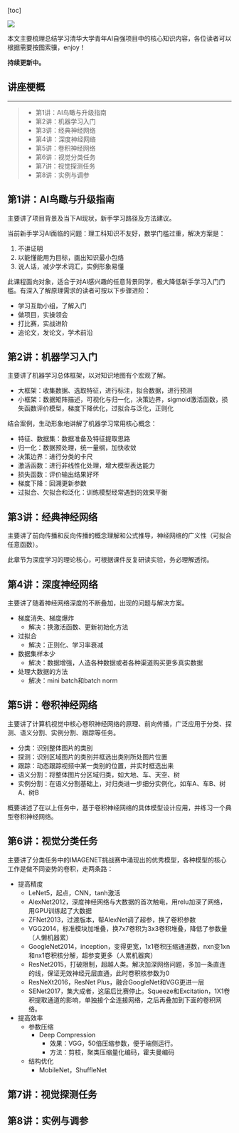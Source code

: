 
[toc]

![](https://img-blog.csdnimg.cn/6a8575676e1e40489bb004f06c8b425a.png)

本文主要梳理总结学习清华大学青年AI自强项目中的核心知识内容，各位读者可以根据需要按图索骥，enjoy！


**持续更新中。**

## 讲座梗概

---

> - 第1讲：AI鸟瞰与升级指南
> - 第2讲：机器学习入门
> - 第3讲：经典神经网络
> - 第4讲：深度神经网络
> - 第5讲：卷积神经网络
> - 第6讲：视觉分类任务
> - 第7讲：视觉探测任务
> - 第8讲：实例与调参



## 第1讲：AI鸟瞰与升级指南

主要讲了项目背景及当下AI现状，新手学习路径及方法建议。

当前新手学习AI面临的问题：理工科知识不友好，数学门槛过重，解决方案是：

1. 不讲证明
2. 以能懂能用为目标，画出知识最小包络
3. 说人话，减少学术词汇，实例形象易懂

此课程面向对象，适合于对AI感兴趣的任意背景同学，极大降低新手学习入门门槛。有深入了解原理需求的读者可按以下步骤进阶：

- 学习互助小组，了解入门
- 做项目，实操领会
- 打比赛，实战进阶
- 追论文，发论文，学术前沿

## 第2讲：机器学习入门

主要讲了机器学习总体框架，以对知识地图有个宏观了解。

- 大框架：收集数据、选取特征，进行标注，拟合数据，进行预测
- 小框架：数据矩阵描述，可视化与归一化，决策边界，sigmoid激活函数，损失函数评价模型，梯度下降优化，过拟合与泛化，正则化

结合案例，生动形象地讲解了机器学习常用核心概念：

- 特征、数据集：数据准备及特征提取思路
- 归一化：数据预处理，统一量纲，加快收敛
- 决策边界：进行分类的卡尺
- 激活函数：进行非线性化处理，增大模型表达能力
- 损失函数：评价输出结果好坏
- 梯度下降：回溯更新参数
- 过拟合、欠拟合和泛化：训练模型经常遇到的效果平衡

## 第3讲：经典神经网络

主要讲了前向传播和反向传播的概念理解和公式推导，神经网络的广义性（可拟合任意函数）。

此章节为深度学习的理论核心，可根据课件反复研读实验，务必理解透彻。

## 第4讲：深度神经网络

主要讲了随着神经网络深度的不断叠加，出现的问题与解决方案。

- 梯度消失、梯度爆炸
    - 解决：换激活函数、更新初始化方法
- 过拟合
    - 解决：正则化、学习率衰减
- 数据集样本少
    - 解决：数据增强，人造各种数据或者各种渠道购买更多真实数据
- 处理大数据的方法
    - 解决：mini batch和batch norm

## 第5讲：卷积神经网络

主要讲了计算机视觉中核心卷积神经网络的原理、前向传播，广泛应用于分类、探测、语义分割、实例分割、跟踪等任务。

- 分类：识别整体图片的类别
- 探测：识别区域图片的类别并框选出类别所处图片位置
- 跟踪：动态跟踪视频中某一类别的位置，并实时框选出来
- 语义分割：将整体图片分区域归类，如大地、车、天空、树
- 实例分割：在语义分割基础上，对归类进一步细分实例化，如车A、车B、树A、树B

概要讲述了在以上任务中，基于卷积神经网络的具体模型设计应用，并练习一个典型卷积神经网络。

## 第6讲：视觉分类任务

主要讲了分类任务中的IMAGENET挑战赛中涌现出的优秀模型，各种模型的核心工作是做不同姿势的卷积，走两条路：

- 提高精度
    - LeNet5，起点，CNN，tanh激活
    - AlexNet2012，深度神经网络与大数据的首次触电，用relu加深了网络，用GPU训练起了大数据
    - ZFNet2013，过渡版本，帮AlexNet调了超参，换了卷积参数
    - VGG2014，标准模块加堆叠，换7x7卷积为3x3卷积堆叠，降低了参数量（人懒机器累）
    - GoogleNet2014，inception，变得更宽，1x1卷积压缩通道数，nxn变1xn和nx1卷积核分解，超参变更多（人累机器爽）
    - ResNet2015，打破限制，超越人类。解决加深网络问题，多加一条直连的线，保证无效神经元层直通，此时卷积核参数为0
    - ResNeXt2016，ResNet Plus，融合GoogleNet和VGG更进一层
    - SENet2017，集大成者，这届后比赛停止。Squeeze和Excitation，1X1卷积提取通道的影响，单独接个全连接网络，之后再叠加到下面的卷积网络。
- 提高效率
    - 参数压缩
        - Deep Compression
            - 效果：VGG，50倍压缩参数，便于端侧运行。
            - 方法：剪枝，聚类压缩量化编码，霍夫曼编码
    - 结构优化
        - MobileNet，ShuffleNet

## 第7讲：视觉探测任务

## 第8讲：实例与调参